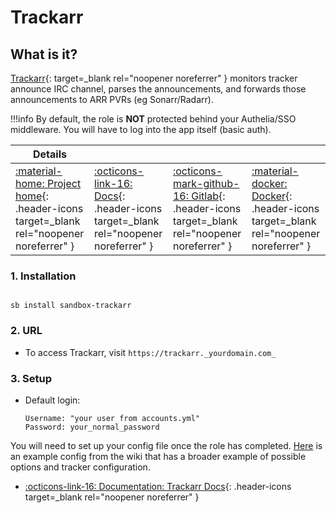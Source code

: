 # Trackarr

## What is it?

[Trackarr](https://gitlab.com/cloudb0x/trackarr){: target=_blank rel="noopener noreferrer" } monitors tracker announce IRC channel, parses the announcements, and forwards those announcements to ARR PVRs (eg Sonarr/Radarr).

!!!info
    By default, the role is **NOT** protected behind your Authelia/SSO middleware. You will have to log into the app itself (basic auth).

| Details     |             |             |             |
|-------------|-------------|-------------|-------------|
| [:material-home: Project home](https://gitlab.com/cloudb0x/trackarr){: .header-icons target=_blank rel="noopener noreferrer" } | [:octicons-link-16: Docs](https://gitlab.com/cloudb0x/trackarr/-/wikis/Configuration){: .header-icons target=_blank rel="noopener noreferrer" } | [:octicons-mark-github-16: Gitlab](https://gitlab.com/cloudb0x/trackarr){: .header-icons target=_blank rel="noopener noreferrer" } | [:material-docker: Docker](https://hub.docker.com/r/cloudb0x/trackarr){: .header-icons target=_blank rel="noopener noreferrer" }|

### 1. Installation

``` shell

sb install sandbox-trackarr

```

### 2. URL

- To access Trackarr, visit `https://trackarr._yourdomain.com_`

### 3. Setup

- Default login:

  ``` { .yaml}
  Username: "your user from accounts.yml"
  Password: your_normal_password
  ```

You will need to set up your config file once the role has completed. [Here](https://gitlab.com/cloudb0x/trackarr/-/wikis/Configuration/Sample) is an example config from the wiki that has a broader example of possible options and tracker configuration.

- [:octicons-link-16: Documentation: Trackarr Docs](https://gitlab.com/cloudb0x/trackarr/-/wikis/Configuration){: .header-icons target=_blank rel="noopener noreferrer" }
